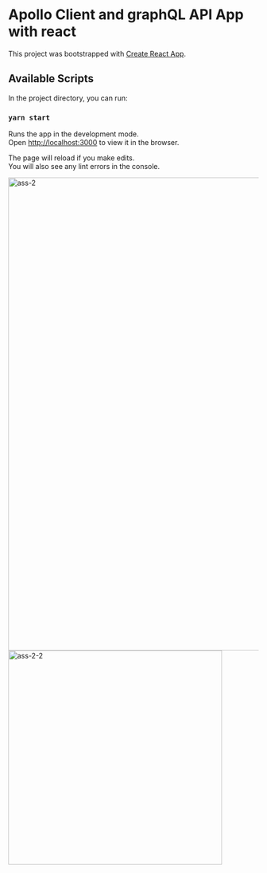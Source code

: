 # Apollo Client and graphQL API App with react

This project was bootstrapped with [Create React App](https://github.com/facebook/create-react-app).

## Available Scripts

In the project directory, you can run:

### `yarn start`

Runs the app in the development mode.\
Open [http://localhost:3000](http://localhost:3000) to view it in the browser.

The page will reload if you make edits.\
You will also see any lint errors in the console.


<img width="949" alt="ass-2" src="https://user-images.githubusercontent.com/39986974/120891478-6da78f80-c63b-11eb-948c-3528c4964295.PNG">
<img width="430" alt="ass-2-2" src="https://user-images.githubusercontent.com/39986974/120891457-5cf71980-c63b-11eb-97e6-2c37c09fafd9.PNG">
